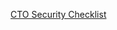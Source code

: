 
[CTO Security Checklist](https://www.aikido.dev/blog/aikidos-2023-saas-cto-security-checklist)





